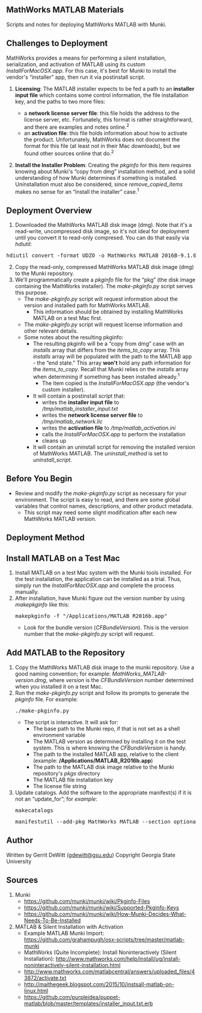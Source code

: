 MathWorks MATLAB Materials
----------
Scripts and notes for deploying MathWorks MATLAB with Munki.

## Challenges to Deployment ##
MathWorks provides a means for performing a silent installation, serialization, and activation of MATLAB using its custom *InstallForMacOSX.app*.  For this case, it's best for Munki to install the vendor's “installer” app, then run it via postinstall script.

1. **Licensing**: The MATLAB installer expects to be fed a path to an **installer input file** which contains some control information, the file installation key, and the paths to two more files:
   - a **network license server file**:  this file holds the address to the license server, etc.  Fortunately, this format is rather straightforward, and there are examples and notes online.<sup>2</sup>
   - an **activation file**:  this file holds information about how to activate the product.  Unfortunately, MathWorks does not document the format for this file (at least not in their Mac downloads), but we found other sources online that do.<sup>2</sup>

2. **Install the Installer Problem**: Creating the *pkginfo* for this item requires knowing about Munki's “copy from dmg” installation method, and a solid understanding of how Munki determines if something is installed.  Uninstallation must also be considered, since *remove_copied_items* makes no sense for an “install the installer” case.<sup>1</sup>

## Deployment Overview ##
1. Downloaded the MathWorks MATLAB disk image (dmg).  Note that it's a read-write, uncompressed disk image, so it's not ideal for deployment until you convert it to read-only compresed.  You can do that easily via *hdiutil*:
<pre>hdiutil convert -format UDZO -o MathWorks_MATLAB_2016B-9.1.0.dmg matlab_R2016b_maci64.dmg</pre>
2. Copy the read-only, compressed MathWorks MATLAB disk image (dmg) to the Munki repository.
3. We'll programmatically create a *pkginfo* file for the “pkg” (the disk image containing the MathWorks installer).  The *make-pkginfo.py* script serves this purpose.
   * The *make-pkginfo.py* script will request information about the version and installed path for MathWorks MATLAB.
      - This information should be obtained by installing MathWorks MATLAB on a test Mac first.
   * The *make-pkginfo.py* script will request license information and other relevant details.
   * Some notes about the resulting pkginfo:
      - The resulting pkginfo will be a “copy from dmg” case with an *installs* array that differs from the *items_to_copy* array.  This *installs* array will be populated with the path to the MATLAB app - the “end state.”  This array **won't** hold any path information for the *items_to_copy*.  Recall that Munki relies on the *installs* array when determining if something has been installed already.<sup>1</sup>
         - The item copied is the *InstallForMacOSX.app* (the vendor's custom installer).
      - It will contain a postinstall script that:
         - writes the **installer input file** to */tmp/matlab_installer_input.txt*
         - writes the **network license server file** to */tmp/matlab_network.lic*
         - writes the **activation file** to */tmp/matlab_activation.ini*
         - calls the *InstallForMacOSX.app* to perform the installation
         - cleans up
      - It will contain an uninstall script for removing the installed version of MathWorks MATLAB.  The *uninstall_method* is set to *uninstall_script*.

Before You Begin
----------
* Review and modify the *make-pkginfo.py* script as necessary for your environment.  The script is easy to read, and there are some global variables that control names, descriptions, and other product metadata.
   - This script may need some slight modification after each new MathWorks MATLAB version.

Deployment Method
----------
## Install MATLAB on a Test Mac ##
1. Install MATLAB on a test Mac system with the Munki tools installed.  For the test installation, the application can be installed as a trial.  Thus, simply run the *InstallForMacOSX.app* and complete the process manually.
2. After installation, have Munki figure out the version number by using *makepkginfo* like this:
   <pre>makepkginfo -f "/Applications/MATLAB_R2016b.app"</pre>
   * Look for the bundle version (*CFBundleVersion*).  This is the version number that the *make-pkginfo.py* script will request.

## Add MATLAB to the Repository ##
1. Copy the MathWorks MATLAB disk image to the munki repository.  Use a good naming convention; for example: *MathWorks_MATLAB-version.dmg*, where *version* is the *CFBundleVersion* number determined when you installed it on a test Mac.
2. Run the *make-pkginfo.py* script and follow its prompts to generate the *pkginfo* file.  For example:
   <pre>./make-pkginfo.py</pre>
   * The script is interactive.  It will ask for:
      - The base path to the Munki repo, if that is not set as a shell environment variable
      - The MATLAB version as determined by installing it on the test system.  This is where knowing the *CFBundleVersion* is handy.
      - The path to the installed MATLAB app, relative to the client (example: **/Applications/MATLAB_R2016b.app**)
      - The path to the MATLAB disk image relative to the Munki repository's *pkgs* directory
      - The MATLAB file installation key
      - The license file string
3. Update catalogs.  Add the software to the appropriate manifest(s) if it is not an “update_for”; for *example*:
   <pre>makecatalogs</pre>
   <pre>manifestutil --add-pkg MathWorks_MATLAB --section optional_installs --manifest some_manifest</pre>

Author
----------
Written by Gerrit DeWitt (gdewitt@gsu.edu)
Copyright Georgia State University

Sources
----------
1. Munki
   - https://github.com/munki/munki/wiki/Pkginfo-Files
   - https://github.com/munki/munki/wiki/Supported-Pkginfo-Keys
   - https://github.com/munki/munki/wiki/How-Munki-Decides-What-Needs-To-Be-Installed
2. MATLAB & Silent Installation with Activation
   - Example MATLAB Munki Import: https://github.com/grahampugh/osx-scripts/tree/master/matlab-munki
   - MathWorks (Quite Incomplete): Install Noninteractively (Silent Installation): http://www.mathworks.com/help/install/ug/install-noninteractively-silent-installation.html
   - http://www.mathworks.com/matlabcentral/answers/uploaded_files/43872/activate.txt
   - http://maithegeek.blogspot.com/2015/10/instsall-matlab-on-linux.html
   - https://github.com/purpleidea/puppet-matlab/blob/master/templates/installer_input.txt.erb

